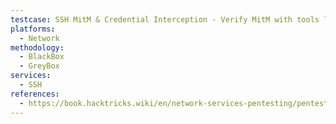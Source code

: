 ```yaml
---
testcase: SSH MitM & Credential Interception - Verify MitM with tools like ssh-mitm captures credentials under ARP/DNS spoofing
platforms: 
  - Network
methodology: 
  - BlackBox
  - GreyBox
services:
  - SSH
references:
  - https://book.hacktricks.wiki/en/network-services-pentesting/pentesting-ssh.html
---
```

